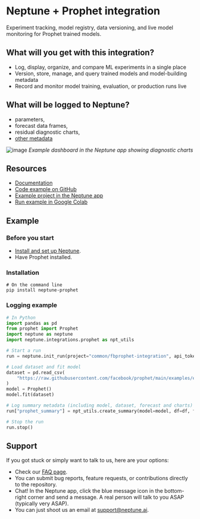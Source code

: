 # Neptune + Prophet integration

Experiment tracking, model registry, data versioning, and live model monitoring for Prophet trained models.

## What will you get with this integration?

* Log, display, organize, and compare ML experiments in a single place
* Version, store, manage, and query trained models and model-building metadata
* Record and monitor model training, evaluation, or production runs live

## What will be logged to Neptune?

* parameters,
* forecast data frames,
* residual diagnostic charts,
* [other metadata](https://docs.neptune.ai/logging/what-can-you-log)

![image](https://user-images.githubusercontent.com/97611089/188817349-973a49b2-e0d3-44dd-b51d-7dec670158f9.png)
*Example dashboard in the Neptune app showing diagnostic charts*

## Resources

* [Documentation](https://docs.neptune.ai/integrations/prophet)
* [Code example on GitHub](https://github.com/neptune-ai/examples/tree/main/integrations-and-supported-tools/prophet/scripts)
* [Example project in the Neptune app](https://app.neptune.ai/o/common/org/fbprophet-integration/experiments?split=tbl&dash=charts&viewId=standard-view)
* [Run example in Google Colab](https://colab.research.google.com/github/neptune-ai/examples/blob/main/integrations-and-supported-tools/prophet/notebooks/Neptune_prophet.ipynb)

## Example

### Before you start

- [Install and set up Neptune](https://docs.neptune.ai/getting-started/installation).
- Have Prophet installed.

### Installation

```
# On the command line
pip install neptune-prophet
```

### Logging example

```python
# In Python
import pandas as pd
from prophet import Prophet
import neptune as neptune
import neptune.integrations.prophet as npt_utils

# Start a run
run = neptune.init_run(project="common/fbprophet-integration", api_token=neptune.ANONYMOUS_API_TOKEN)

# Load dataset and fit model
dataset = pd.read_csv(
    "https://raw.githubusercontent.com/facebook/prophet/main/examples/example_wp_log_peyton_manning.csv"
)
model = Prophet()
model.fit(dataset)

# Log summary metadata (including model, dataset, forecast and charts)
run["prophet_summary"] = npt_utils.create_summary(model=model, df=df, fcst=forecast)

# Stop the run
run.stop()
```

## Support

If you got stuck or simply want to talk to us, here are your options:

* Check our [FAQ page](https://docs.neptune.ai/getting-started/getting-help#frequently-asked-questions).
* You can submit bug reports, feature requests, or contributions directly to the repository.
* Chat! In the Neptune app, click the blue message icon in the bottom-right corner and send a message. A real person will talk to you ASAP (typically very ASAP).
* You can just shoot us an email at [support@neptune.ai](mailto:support@neptune.ai).
